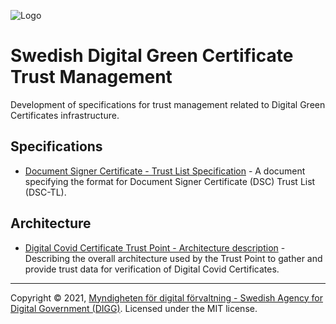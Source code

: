 ![Logo](https://docs.swedenconnect.se/technical-framework/latest/img/digg_centered.png)

# Swedish Digital Green Certificate Trust Management

Development of specifications for trust management related to Digital Green Certificates infrastructure.

## Specifications

- [Document Signer Certificate - Trust List Specification](specifications/trust-list.md) - A document specifying the format for Document Signer Certificate (DSC) Trust List (DSC-TL).

## Architecture

- [Digital Covid Certificate Trust Point - Architecture description](architecture/architecture.md) - Describing the overall architecture used by the Trust Point to gather and provide trust data for verification of Digital Covid Certificates.


-----

Copyright &copy; 2021, [Myndigheten för digital förvaltning - Swedish Agency for Digital Government (DIGG)](http://www.digg.se). Licensed under the MIT license.
